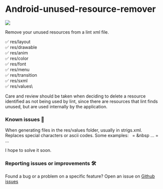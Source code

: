 # Android-unused-resource-remover

![](https://i.imgur.com/GR3QWj2.png)

Remove your unused resources from a lint xml file.

✅ res/layout\
✅ res/drawable\
✅ res/anim\
✅ res/color\
✅ res/font\
✅ res/menu\
✅ res/transition\
✅ res/sxml\
✅ res/values\

Care and review should be taken when deciding to delete a resource identified as not being used by lint, since there are resources that lint finds unused, but are used internally by the application.

### Known issues 🐛

When generating files in the res/values folder, usually in strigs.xml. Replaces special characters or ascii codes.
Some examples:
&#160; = &nbsp
&#8230; = ...

I hope to solve it soon.

### Reporting issues or improvements  🛠

Found a bug or a problem on a specific feature? Open an issue on  [Github issues](https://github.com/DavidBarbaran/Android-unused-resource-remover/issues)
